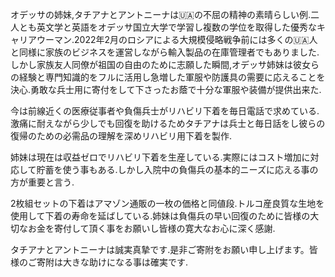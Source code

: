 オデッサの姉妹,タチアナとアントニーナは🇺🇦の不屈の精神の素晴らしい例.二人とも英文学と英語をオデッサ国立大学で学習し複数の学位を取得した優秀なキャリアウーマン.2022年2月のロシアによる大規模侵略戦争前には多くの🇺🇦人と同様に家族のビジネスを運営しながら輸入製品の在庫管理者でもありました.しかし家族友人同僚が祖国の自由のために志願した瞬間,オデッサ姉妹は彼女らの経験と専門知識的をフルに活用し急増した軍服や防護具の需要に応えることを決心.勇敢な兵士用に寄付をして下さったお蔭で十分な軍服や装備が提供出来た.

今は前線近くの医療従事者や負傷兵士がリハビリ下着を毎日電話で求めている.激痛に耐えながら少しでも回復を助けるためタチアナは兵士と毎日話をし彼らの復帰のための必需品の理解を深めリハビリ用下着を製作.

姉妹は現在は収益ゼロでリハビリ下着を生産している.実際にはコスト増加に対応して貯蓄を使う事もある.しかし入院中の負傷兵の基本的ニーズに応える事の方が重要と言う.

2枚組セットの下着はアマゾン通販の一枚の価格と同値段.トルコ産良質な生地を使用して下着の寿命を延ばしている.姉妹は負傷兵の早い回復のために皆様の大切なお金を寄付して頂く事をお願いし皆様の寛大なお心に深く感謝.

タチアナとアントニーナは誠実真摯です.是非ご寄附をお願い申し上げます。皆様のご寄附は大きな助けになる事は確実です.
